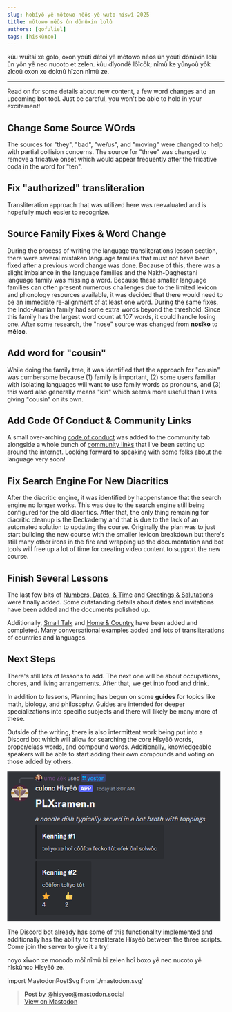 ```yaml
---
slug: hobîyô-yê-môtowo-nêôs-yê-wuto-niswî-2025
title: môtowo nêôs ûn dônûxin lolû
authors: [gofuliel]
tags: [hîskûnco]
---
```


kûu wuîtsî xe golo, oxon yoûtî dêtoî yê môtowo nêôs ûn yoûtî dônûxin lolû ûn yôn
yê nec nucoto et zelen. kûu dîyondê lôîcôk; nîmû ke yûnyoû yôk zîcoû oxon xe
doknû hîzon nîmû ze.

---

Read on for some details about new content, a few word changes and an upcoming
bot tool. Just be careful, you won't be able to hold in your excitement!

<!-- truncate -->

## Change Some Source WOrds

The sources for "they", "bad", "we/us", and "moving" were changed to help with
partial collision concerns. The source for "three" was changed to remove a
fricative onset which would appear frequently after the fricative coda in the
word for "ten".

## Fix "authorized" transliteration

Transliteration approach that was utilized here was reevaluated and is hopefully
much easier to recognize.

## Source Family Fixes & Word Change

During the process of writing the language transliterations lesson section,
there were several mistaken language families that must not have been fixed
after a previous word change was done. Because of this, there was a slight
imbalance in the language families and the Nakh-Daghestani language family was
missing a word. Because these smaller language families can often present
numerous challenges due to the limited lexicon and phonology resources
available, it was decided that there would need to be an immediate re-alignment
of at least one word. During the same fixes, the Indo-Aranian family had some
extra words beyond the threshold. Since this family has the largest word count
at 107 words, it could handle losing one. After some research, the "nose" source
was changed from **nosîko** to **mêloc**.

## Add word for "cousin"

While doing the family tree, it was identified that the approach for "cousin"
was cumbersome because (1) family is important, (2) some users familiar with
isolating languages will want to use family words as pronouns, and (3) this word
also generally means "kin" which seems more useful than I was giving "cousin" on
its own.

## Add Code Of Conduct & Community Links

A small over-arching [code of conduct](/docs/community#expectations) was added
to the community tab alongside a whole bunch of [community
links](/docs/community#how-can-i-join-the-community) that I've been setting up
around the internet. Looking forward to speaking with some folks about the
language very soon!

## Fix Search Engine For New Diacritics

After the diacritic engine, it was identified by happenstance that the search
engine no longer works. This was due to the search engine still being configured
for the old diacritics. After that, the only thing remaining for diacritic
cleanup is the Deckademy and that is due to the lack of an automated solution to
updating the course. Originally the plan was to just start building the new
course with the smaller lexicon breakdown but there's still many other irons in
the fire and wrapping up the documentation and bot tools will free up a lot of
time for creating video content to support the new course.

## Finish Several Lessons

The last few bits of [Numbers, Dates, & Time](/docs/lessons/numbers-dates-time)
and [Greetings & Salutations](/docs/lessons/greetings-salutations) were finally
added. Some outstanding details about dates and invitations have been added and
the documents polished up. 

Additionally, [Small Talk](/docs/lessons/small-talk) and [Home &
Country](/docs/lessons/home-and-country) have been added and completed. Many
conversational examples added and lots of transliterations of countries and
languages.

## Next Steps

There's still lots of lessons to add. The next one will be about occupations,
chores, and living arrangements. After that, we get into food and drink.

In addition to lessons, Planning has begun on some **guides** for topics like
math, biology, and philosophy. Guides are intended for deeper specializations
into specific subjects and there will likely be many more of these.

Outside of the writing, there is also intermittent work being put into a Discord
bot which will allow for searching the core Hîsyêô words, proper/class words,
and compound words. Additionally, knowledgeable speakers will be able to start
adding their own compounds and voting on those added by others.

![toswîl yê yôn onô fos li dukwêlit ofek dûi numûno yê lolû zomo](./kenning_example.png)

The Discord bot already has some of this functionality implemented and
additionally has the ability to transliterate Hîsyêô between the three scripts.
Come join the server to give it a try!

noyo xîwon xe monodo môî nîmû bi zelen hoî boxo yê nec nucoto yê hîskûnco Hîsyêô ze.

import MastodonPostSvg from './mastodon.svg'

<blockquote class="mastodon-embed"
            data-embed-url="https://mastodon.social/@hisyeo/114215391370015766/embed"
            style={{
                background: "#FCF8FF",
                "border-radius": "8px", border: "1px solid #C9C4DA", margin: 0,
                "max-width": "540px", "min-width": "270px", overflow: "hidden", padding: 0}}>
    <a href="https://mastodon.social/@hisyeo/114215391370015766"
       target="_blank"
       style={{
            "align-items": "center",
            color: "#1C1A25",
            display: "flex",
            "flex-direction": "column",
            "font-family": "system-ui, -apple-system, BlinkMacSystemFont, 'Segoe UI', Oxygen, Ubuntu, Cantarell, 'Fira Sans', 'Droid Sans', 'Helvetica Neue', Roboto, sans-serif",
            "font-size": "14px",
            "justify-content": "center", "letter-spacing": "0.25px", "line-height": "20px", "padding": "24px", "text-decoration": "none"}}>
        <MastodonPostSvg />
        <div style={{color: "#787588", "margin-top": "16px"}}>Post by @hisyeo@mastodon.social</div>
        <div style={{"font-weight": 500}}>View on Mastodon</div>
    </a>
</blockquote>
<script data-allowed-prefixes="https://mastodon.social/" async src="https://mastodon.social/embed.js"></script>